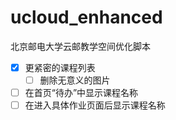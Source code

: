 # ucloud_enhanced

北京邮电大学云邮教学空间优化脚本

- [x] 更紧密的课程列表
  - [ ] 删除无意义的图片
- [ ] 在首页“待办”中显示课程名称
- [ ] 在进入具体作业页面后显示课程名称
